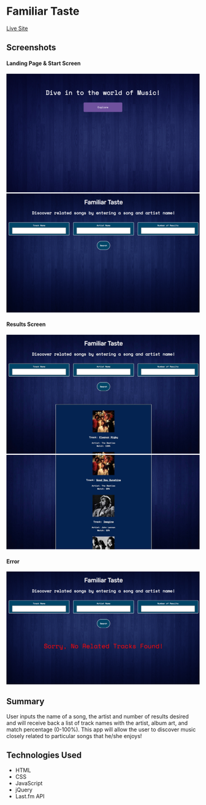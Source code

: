 # Familiar Taste

[Live Site](https://davepatel95.github.io/familiar-taste-api-capstone/)

## Screenshots

#### Landing Page & Start Screen
![landing page](landing-page.png)
![starting screen](app-start-screen.png)


#### Results Screen
![results of input](results-image-1.jpg)
![results of input](results-image-2.jpg)

#### Error
![error messagae](error-image.png)


## Summary
  User inputs the name of a song, the artist and number of results desired and will receive back a list of track names with    the artist, album art, and match percentage (0-100%). This app will allow the user to discover music closely related to particular songs that he/she enjoys!

## Technologies Used
  * HTML
  * CSS
  * JavaScript
  * jQuery
  * Last.fm API
